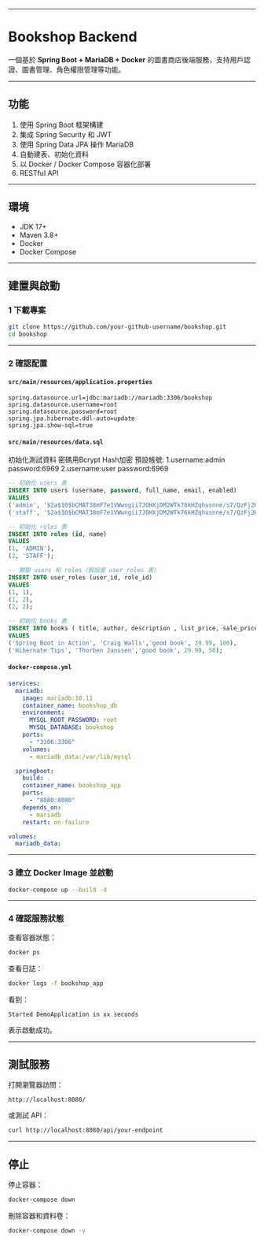 
---

#  Bookshop Backend

一個基於 **Spring Boot + MariaDB + Docker** 的圖書商店後端服務，支持用戶認證、圖書管理、角色權限管理等功能。

---


##  功能

1. 使用 Spring Boot 框架構建
2.  集成 Spring Security 和 JWT
3.  使用 Spring Data JPA 操作 MariaDB
4.  自動建表、初始化資料
5.  以 Docker / Docker Compose 容器化部署
6.  RESTful API

---

##  環境

* JDK 17+
* Maven 3.8+
* Docker
* Docker Compose

---

## 建置與啟動

### 1️ 下載專案

```bash
git clone https://github.com/your-github-username/bookshop.git
cd bookshop
```

---

### 2️ 確認配置

#### `src/main/resources/application.properties`

```properties
spring.datasource.url=jdbc:mariadb://mariadb:3306/bookshop
spring.datasource.username=root
spring.datasource.password=root
spring.jpa.hibernate.ddl-auto=update
spring.jpa.show-sql=true
```

#### `src/main/resources/data.sql`

初始化測試資料
密碼用Bcrypt Hash加密
預設帳號:
1.username:admin 
password:6969
2.username:user 
password:6969

```sql
-- 初始化 users 表
INSERT INTO users (username, password, full_name, email, enabled)
VALUES 
('admin', '$2a$10$bCMAT38mF7e1VWwngii7JOHXjDM2WTk76kHZqhusnne/s7/QzFj2K', '6969', 'admin@example.com', 1),
('staff', '$2a$10$bCMAT38mF7e1VWwngii7JOHXjDM2WTk76kHZqhusnne/s7/QzFj2K', '6969', 'user@example.com', 1);

-- 初始化 roles 表
INSERT INTO roles (id, name)
VALUES
(1, 'ADMIN'),
(2, 'STAFF');

-- 關聯 users 和 roles（假設是 user_roles 表）
INSERT INTO user_roles (user_id, role_id)
VALUES
(1, 1),
(1, 2),
(2, 2);

-- 初始化 books 表
INSERT INTO books ( title, author, description , list_price, sale_price)
VALUES
('Spring Boot in Action', 'Craig Walls','good book', 39.99, 100),
('Hibernate Tips', 'Thorben Janssen','good book', 29.99, 50);

```

#### `docker-compose.yml`

```yaml
services:
  mariadb:
    image: mariadb:10.11
    container_name: bookshop_db
    environment:
      MYSQL_ROOT_PASSWORD: root
      MYSQL_DATABASE: bookshop
    ports:
      - "3306:3306"
    volumes:
      - mariadb_data:/var/lib/mysql

  springboot:
    build: .
    container_name: bookshop_app
    ports:
      - "8080:8080"
    depends_on:
      - mariadb
    restart: on-failure

volumes:
  mariadb_data:
```


---

### 3 建立 Docker Image 並啟動

```bash
docker-compose up --build -d
```

---

### 4 確認服務狀態

查看容器狀態：

```bash
docker ps
```

查看日誌：

```bash
docker logs -f bookshop_app
```

看到：

```
Started DemoApplication in xx seconds
```

表示啟動成功。

---

## 測試服務

打開瀏覽器訪問：

```
http://localhost:8080/
```

或測試 API：

```bash
curl http://localhost:8080/api/your-endpoint
```

---

## 停止

停止容器：

```bash
docker-compose down
```

刪除容器和資料卷：

```bash
docker-compose down -v
```
